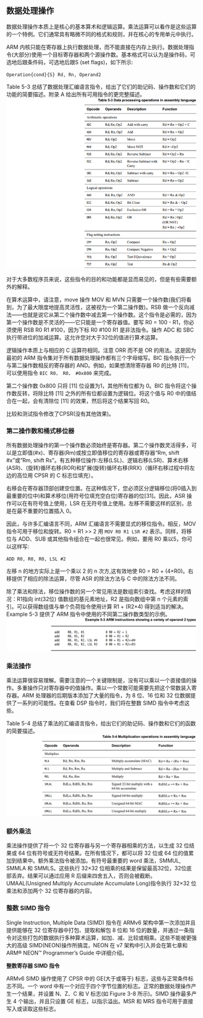 ## 数据处理操作

数据处理操作本质上是核心的基本算术和逻辑运算。乘法运算可以看作是这些运算的一个特例。它们通常具有略微不同的格式和规则，并在核心的专用单元中执行。

ARM 内核只能在寄存器上执行数据处理，而不能直接在内存上执行。数据处理指令\(大部分\)使用一个目标寄存器和两个源操作数。基本格式可以认为是操作码，可选地后跟条件码，可选地后跟S \(set flags\)，如下所示:

`Operation{cond}{S} Rd, Rn, Operand2
`

Table 5-3 总结了数据处理汇编语言指令，给出了它们的助记码、操作数和它们的功能的简要描述。附录 A 给出所有可用指令的更完整描述。![](/assets/table5-3.png)

对于大多数程序员来说，这些指令的目的和功能都是显而易见的，但是有些需要额外的解释。

在算术运算中，请注意，move 操作 MOV 和 MVN 只需要一个操作数\(我们将看到，为了最大限度地提高灵活性，这被视为一个第二操作数\)。RSB 做一个反向减法——也就是说它从第二个操作数中减去第一个操作数。这个指令是必需的，因为第一个操作数是不灵活的——它只能是一个寄存器值。要写 R0 = 100 - R1，你必须使用 RSB R0 R1 \#100，因为下标 R0 \#100 R1 是非法指令。操作 ADC 和 SBC 执行带进位的加减运算。这允许您对大于32位的值进行算术运算。

逻辑操作本质上与相应的 C 运算符相同。注意 ORR 而不是 OR 的用法。这是因为最初的 ARM 指令集对于所有数据处理操作都有三个字母缩写。BIC 指令执行一个与第二操作数相反的寄存器的 AND。例如，如果想清除寄存器 R0 的比特 \[11\]，可以使用指令 `BIC R0， R0， #0x800` 来完成。

第二个操作数 0x800 只将 \[11\] 位设置为1，其他所有位都为 0。BIC 指令将这个操作数反转，将除比特 \[11\] 之外的所有位都设置为逻辑位。将这个值与 R0 中的值结合在一起，会有清除位 \[11\] 的效果，然后将这个结果写回 R0。

比较和测试指令修改了CPSR\(没有其他效果\)。

### 第二操作数和桶式移位器

所有数据处理操作的第一个操作数必须始终是寄存器。第二个操作数灵活得多，可以是立即值\(\#x\)、寄存器\(Rm\)或按立即值移位的寄存器或寄存器“Rm, shift \#x”或“Rm, shift Rs”。有五种移位操作:左移\(LSL\)、逻辑右移\(LSR\)、算术右移\(ASR\)、\(旋转\)循环右移\(ROR\)和扩展\(旋转\)循环右移\(RRX\)（循环右移过程中将左边的高位用 CPSR 的 C 标志位填充）。

右移会在寄存器顶部创建空位置。在这种情况下，您必须区分逻辑移位\(将0插入到最重要的位中\)和算术移位\(用符号位填充空白位\)寄存器的位\[31\]。因此，ASR 操作可以在有符号值上使用，LSR 在无符号值上使用。左移不需要这样的区别，总是在最不重要的位置插入 0。

因此，与许多汇编语言不同，ARM 汇编语言不需要显式的移位指令。相反，MOV 指令可用于移位和旋转。R0 = R1 &gt;&gt; 2 用 `MOV R0 R1 LSR #2` 表示。同样，将移位与 ADD、SUB 或其他指令组合在一起也很常见。例如，要用 R0 乘以5，你可以这样写:

`ADD R0, R0, R0, LSL #2`

左移 n 的地方实际上是一个乘以 2 的 n 次方,这有效地使 R0 = R0 + \(4×R0\)。右移提供了相应的除法运算，尽管 ASR 的除法方法与 C 中的除法方法不同。

除了乘法和除法，移位操作数的另一个常见用法是数组索引查找。考虑这样的情况：R1指向 int\(32位\) 值数组的基元素地址，R2 是指向数组中第 n 个元素的索引。可以获得数组值与单个负荷指令使用计算 R1 + \(R2×4\) 得到适当的解决。Example 5-3 提供了 ARM 指令中使用的不同第二操作数类型的示例。![](/assets/example5-3.png)

### 乘法操作

乘法运算很容易理解。需要注意的一个关键限制是，没有可以乘以一个直接值的操作。多重操作只对寄存器中的值操作。乘以一个常数可能需要先把这个常数装入寄存器。ARM 处理器的后期版本添加了大量的指令，为 8 位、16 位和 32 位数据提供了一系列的可能性。在查看 DSP 指令时，我们将在整数 SIMD 指令中考虑这些。

Table 5-4 总结了乘法的汇编语言指令，给出它们的助记码、操作数和它们的函数的简要描述。![](/assets/table5-4.png)

### 额外乘法

乘法操作提供了将一个 32 位寄存器与另一个寄存器相乘的方法，以生成 32 位结果或 64 位有符号或无符号结果。在所有情况下，都可以将 32 位或 64 位的值累加到结果中。额外乘法指令被添加。有符号最重要的 word 乘法，SMMUL, SMMLA 和 SMMLS。这些执行 32×32 位相乘的结果是保留最高32位，32位底部丢弃。结果可以通过应用 R 后缀来四舍五入，否则会被截断。UMAAL\(Unsigned Multiply Accumulate Accumulate Long\)指令执行 32×32 位乘法和添加两个 32 位寄存器的内容。

### 整数 SIMD 指令

Single Instruction, Multiple Data \(SIMD\) 指令在 ARMv6 架构中第一次添加并且提供能够在 32 位寄存器中打包、提取和解包 8 位和 16 位的数量，并通过一条指令对这些打包的数据执行多种算术运算，如加、减、比较或相乘。这些不能被更强大的高级 SIMD\(NEON\)操作所搞混，NEON 在 v7 架构中引入并会在第七章和 ARM® NEON™
 Programmer’s Guide 中详细介绍。

**整数寄存器 SIMD 指令**

ARMv6 SIMD 操作使用了 CPSR 中的 GE\(大于或等于\) 标志，这些与正常条件标志不同。一个 word 中有一个对应于四个字节位置的标志。正常的数据处理操作产生一个结果，并设置 N、Z、C 和 V 标志\(如 Figure 3-8 所示\)。SIMD 操作最多产生 4 个输出，并且只设置 GE 标志，以指示溢出。MSR 和 MRS 指令可用于直接写入或读取这些标志。

















